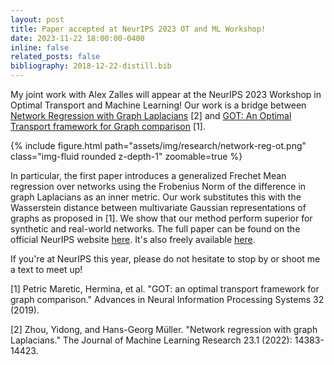 ```yaml
---
layout: post
title: Paper accepted at NeurIPS 2023 OT and ML Workshop!
date: 2023-11-22 18:00:00-0400
inline: false
related_posts: false
bibliography: 2018-12-22-distill.bib
---
```

My joint work with Alex Zalles will appear at the NeurIPS 2023 Workshop in Optimal Transport and Machine Learning! Our work is a bridge between [Network Regression with Graph Laplacians](https://dl.acm.org/doi/abs/10.5555/3586589.3586909) [2] and [GOT: An Optimal Transport framework for Graph comparison](https://proceedings.neurips.cc/paper_files/paper/2019/hash/fdd5b16fc8134339089ef25b3cf0e588-Abstract.html) [1]. 

<div class="col-sm mt-md-0">
        {% include figure.html path="assets/img/research/network-reg-ot.png" class="img-fluid rounded z-depth-1" zoomable=true %}
</div>

In particular, the first paper introduces a generalized Frechet Mean regression over networks using the Frobenius Norm of the difference in graph Laplacians as an inner metric. Our work substitutes this with the Wasserstein distance between multivariate Gaussian representations of graphs as proposed in [1]. We show that our method perform superior for synthetic and real-world networks. The full paper can be found on the official NeurIPS website [here](https://nips.cc/virtual/2023/workshop/66521#:~:text=The%20OTML%20workshop%20will%20provide,community%20towards%20future%20groundbreaking%20discoveries). It's also freely available [here](assets/papers/zalles2023_network_regression.pdf). 

If you're at NeurIPS this year, please do not hesitate to stop by or shoot me a text to meet up! 

[1] Petric Maretic, Hermina, et al. "GOT: an optimal transport framework for graph comparison." Advances in Neural Information Processing Systems 32 (2019).

[2] Zhou, Yidong, and Hans-Georg Müller. "Network regression with graph Laplacians." The Journal of Machine Learning Research 23.1 (2022): 14383-14423.